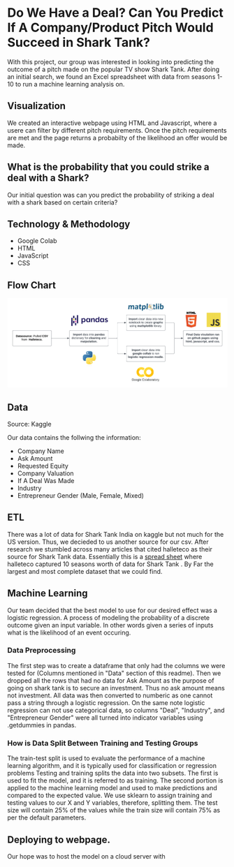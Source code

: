 # Do We Have a Deal? Can You Predict If A Company/Product Pitch Would Succeed in Shark Tank?  
With this project, our group was interested in looking into predicting the outcome of a pitch made on the popular TV show Shark Tank. After doing an initial search, we found an Excel spreadsheet with data from seasons 1-10 to run a machine learning analysis on.

## Visualization
We created an interactive webpage using HTML and Javascript, where a usere can filter by different pitch requirements. Once the pitch requirements are met and the page returns a probabilty of the likelihood an offer would be made. 

## What is the probability that you could strike a deal with a Shark?
Our initial question was can you predict the probability of striking a deal with a shark based on certain criteria? 

## Technology & Methodology
- Google Colab 
- HTML
- JavaScript
- CSS

## Flow Chart

![ETL-Project (1)](https://github.com/kmoreno7/p4_SharkTank/blob/main/images/p4_etl.png)

## Data
Source: Kaggle 

Our data contains the follwing the information: 
- Company Name
- Ask Amount
- Requested Equity 
- Company Valuation 
- If A Deal Was Made 
- Industry
- Entrepreneur Gender (Male, Female, Mixed)

## ETL

There was a lot of data for Shark Tank India on kaggle but not much for the US version. Thus, we decieded to us another source for our csv. After research we stumbled across many articles that cited halleteco as their source for Shark Tank data. Essentially this is a [spread sheet](https://docs.google.com/spreadsheets/d/1Lr0gi_QJB_JU0lBMjJ7WiBRxA0loml1FlM-KlmKsaEY/edit#gid=0) where halleteco captured 10 seasons worth of data for Shark Tank . By Far the largest and most complete dataset that we could find.

## Machine Learning
Our team decided that the best model to use for our desired effect was a logistic regression. A process of modeling the probability of a discrete outcome given an input variable. In other words given a series of inputs what is the likelihood of an event occuring. 

### Data Preprocessing
The first step was to create a dataframe that only had the columns we were tested for (Columns mentioned in "Data" section of this readme). Then we dropped all the rows that had no data for Ask Amount as the purpose of going on shark tank is to secure an investment. Thus no ask amount means not investment. All data was then converted to numberic as one cannot pass a string through a logistic regression. On the same note logistic regression can not use categorical data, so columns "Deal", "Industry", and "Entrepreneur Gender" were all turned into indicator variables using .getdummies in pandas. 

### How is Data Split Between Training and Testing Groups
The train-test split is used to evaluate the performance of a machine learning algorithm, and it is typically used for classification or regression problems Testing and training splits the data into two subsets. The first is used to fit the model, and it is referred to as training. The second portion is applied to the machine learning model and used to make predictions and compared to the expected value. We use sklearn to assign training and testing values to our X and Y variables, therefore, splitting them. The test size will contain 25% of the values while the train size will contain 75% as per the default parameters.

## Deploying to webpage.
Our hope was to host the model on a cloud server with
